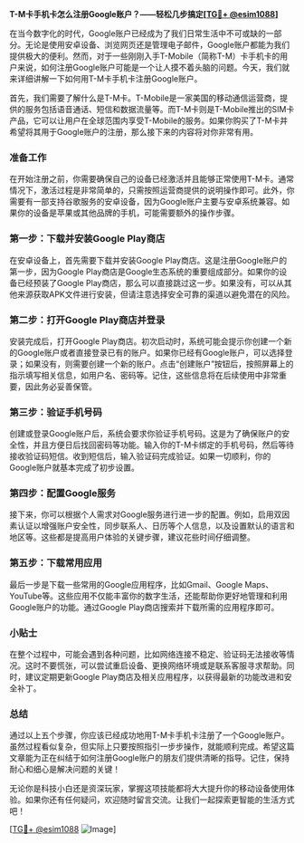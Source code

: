 **T-M卡手机卡怎么注册Google账户？——轻松几步搞定[[TG💪+ @esim1088](https://t.me/s/esim1088)]**

在当今数字化的时代，Google账户已经成为了我们日常生活中不可或缺的一部分。无论是使用安卓设备、浏览网页还是管理电子邮件，Google账户都能为我们提供极大的便利。然而，对于一些刚刚入手T-Mobile（简称T-M）卡手机卡的用户来说，如何注册Google账户可能是一个让人摸不着头脑的问题。今天，我们就来详细讲解一下如何用T-M卡手机卡注册Google账户。

首先，我们需要了解什么是T-M卡。T-Mobile是一家美国的移动通信运营商，提供的服务包括语音通话、短信和数据流量等。而T-M卡则是T-Mobile推出的SIM卡产品，它可以让用户在全球范围内享受T-Mobile的服务。如果你购买了T-M卡并希望将其用于Google账户的注册，那么接下来的内容将对你非常有用。

### 准备工作

在开始注册之前，你需要确保自己的设备已经激活并且能够正常使用T-M卡。通常情况下，激活过程是非常简单的，只需按照运营商提供的说明操作即可。此外，你需要有一部支持谷歌服务的安卓设备，因为Google账户主要与安卓系统兼容。如果你的设备是苹果或其他品牌的手机，可能需要额外的操作步骤。

### 第一步：下载并安装Google Play商店

在安卓设备上，首先需要下载并安装Google Play商店。这是注册Google账户的第一步，因为Google Play商店是Google生态系统的重要组成部分。如果你的设备已经预装了Google Play商店，那么可以直接跳过这一步。如果没有，可以从其他来源获取APK文件进行安装，但请注意选择安全可靠的渠道以避免潜在的风险。

### 第二步：打开Google Play商店并登录

安装完成后，打开Google Play商店。初次启动时，系统可能会提示你创建一个新的Google账户或者直接登录已有的账户。如果你已经有Google账户，可以选择登录；如果没有，则需要创建一个新的账户。点击“创建账户”按钮后，按照屏幕上的指示填写相关信息，如用户名、密码等。记住，这些信息将在后续使用中非常重要，因此务必妥善保管。

### 第三步：验证手机号码

创建或登录Google账户后，系统会要求你验证手机号码。这是为了确保账户的安全性，并且方便日后找回密码等功能。输入你的T-M卡绑定的手机号码，然后等待接收验证码短信。收到短信后，输入验证码完成验证。如果一切顺利，你的Google账户就基本完成了初步设置。

### 第四步：配置Google服务

接下来，你可以根据个人需求对Google服务进行进一步的配置。例如，启用双因素认证以增强账户安全性，同步联系人、日历等个人信息，以及设置默认的语言和地区等。这些都是提高用户体验的关键步骤，建议花些时间仔细调整。

### 第五步：下载常用应用

最后一步是下载一些常用的Google应用程序，比如Gmail、Google Maps、YouTube等。这些应用不仅能丰富你的数字生活，还能帮助你更好地管理和利用Google账户的功能。通过Google Play商店搜索并下载所需的应用程序即可。

### 小贴士

在整个过程中，可能会遇到各种问题，比如网络连接不稳定、验证码无法接收等情况。这时不要慌张，可以尝试重启设备、更换网络环境或是联系客服寻求帮助。同时，建议定期更新Google Play商店及相关应用程序，以获得最新的功能改进和安全补丁。

### 总结

通过以上五个步骤，你应该已经成功地用T-M卡手机卡注册了一个Google账户。虽然过程看似复杂，但实际上只要按照指引一步步操作，就能顺利完成。希望这篇文章能为正在纠结于如何注册Google账户的朋友们提供清晰的指导。记住，保持耐心和细心是解决问题的关键！

无论你是科技小白还是资深玩家，掌握这项技能都将大大提升你的移动设备使用体验。如果你还有任何疑问，欢迎随时留言交流。让我们一起探索更智能的生活方式吧！

[[TG💪+ @esim1088](https://t.me/s/esim1088) ![Image](https://i.postimg.cc/4NQfJmqS/Snipaste-2025-05-13-00-14-12.png)]